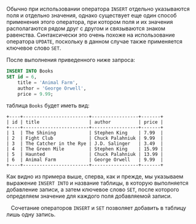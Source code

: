 Обычно при использовании оператора `INSERT` отдельно указываются поля и отдельно значения, однако существует еще один способ применения этого оператора, при котором поля и их значения располагаются рядом друг с другом и связываются знаком равенства. Синтаксически это очень похоже на использование оператора `UPDATE`, поскольку в данном случае также применяется ключевое слово `SET`.

После выполнения приведенного ниже запроса:

```sql
INSERT INTO Books
SET id = 6,
    title = 'Animal Farm',
    author = 'George Orwell',
    price = 9.99;
```

таблица `Books` будет иметь вид:

```no-highlight
+----+------------------------+-----------------+-------+
| id | title                  | author          | price |
+----+------------------------+-----------------+-------+
| 1  | The Shining            | Stephen King    | 7.99  |
| 2  | Fight Club             | Chuck Palahniuk | 9.99  |
| 3  | The Catcher in the Rye | J.D. Salinger   | 3.49  |
| 4  | The Green Mile         | Stephen King    | 15.99 |
| 5  | Haunted                | Chuck Palahniuk | 13.99 |
| 6  | Animal Farm            | George Orwell   | 9.99  |
+----+------------------------+-----------------+-------+
```

Как видно из примера выше, сперва, как и прежде, мы указываем выражение `INSERT INTO` и название таблицы, в которую выполняется добавление записи, а затем ключевое слово `SET`, после которого определяем значение для каждого поля добавляемой записи.

   Сочетание операторов `INSERT` и `SET` позволяет добавить в таблицу лишь одну запись.